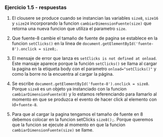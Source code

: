 ### Ejercicio 1.5 - respuestas

1. El clousere se produce cuando se instancian las variables `size8`, `size16` y `size24` incorporando la funcion `cambiarDimensionFuente(size)` que retorna una nueva funcion que utiliza el parametro `size`.

2. Que fuente-8 cambie el tamaño de fuente de pagina se establece en la funcion `setClicks()` en la linea de `document.getElementById('fuente-8').onclick = size8;`.

3. El mensaje de error que lanza es `setClicks is not defined at onload`. Este mansaje aparece porque la función `setClicks()` se llama al cargar la pagina en la etiqueta body con el parametro `onload="setClicks()"` y como la borre no la encuentra al cargar la página.

4. Se escribe `document.getElementById('fuente-8').onclick = size8`. Porque `size8` es un objeto ya instanciado con la funcion `cambiarDimensionFuente(8)` y lo estamos referenciando para llamarlo al momento en que se produzca el evento de hacer click al elemento con id=`fuente-8`.

5. Para que al cargar la pagina tengamos el tamaño de fuente en 8 debemos colocar en la funcion setClicks `size8();`. Porque queremos que la funcion se ejecute al momento en que la funcion `cambiarDimensionFuente(size)` se llame.